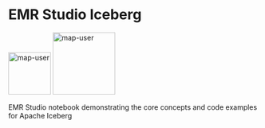 # EMR Studio Iceberg

<img width="85" alt="map-user" src="https://img.shields.io/badge/views-219-green"> <img width="125" alt="map-user" src="https://img.shields.io/badge/unique visits-080-green">

EMR Studio notebook demonstrating the core concepts and code examples for Apache Iceberg
